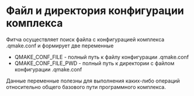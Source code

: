 # Файл и директория конфигурации комплекса

Фитча осуществляет поиск файла с конфигурацией комплекса .qmake.conf и формирует две переменные

* QMAKE_CONF_FILE - полный путь к файлу конфигурации .qmake.conf
* QMAKE_CONF_FILE_PWD - полный путь к директории с файлом конфигурации .qmake.conf

Данные переменные полезны для выполнения каких-либо операций относительно общего базового пути программного комплекса.